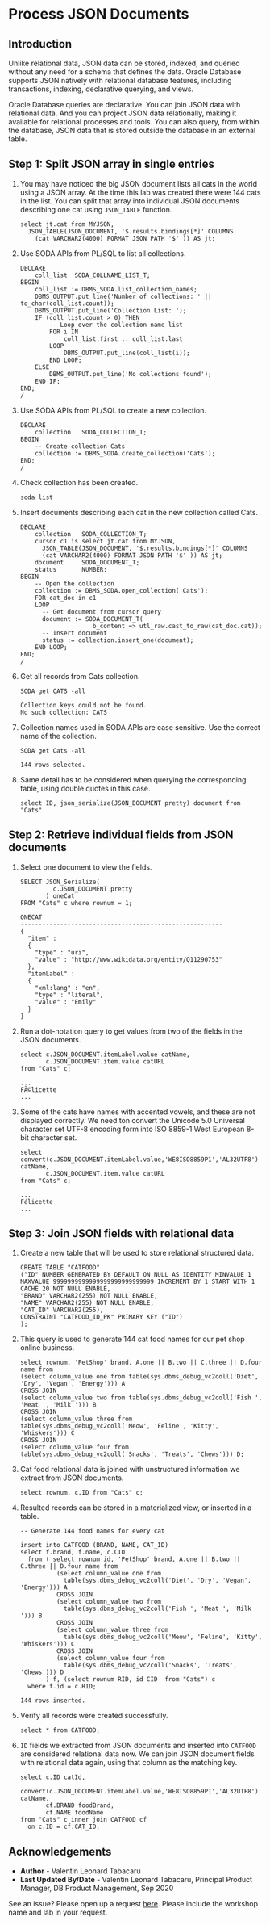 # Process JSON Documents
    
## Introduction
    
Unlike relational data, JSON data can be stored, indexed, and queried without any need for a schema that defines the data. Oracle Database supports JSON natively with relational database features, including transactions, indexing, declarative querying, and views.
    
Oracle Database queries are declarative. You can join JSON data with relational data. And you can project JSON data relationally, making it available for relational processes and tools. You can also query, from within the database, JSON data that is stored outside the database in an external table.
    
## Step 1: Split JSON array in single entries 
    
1. You may have noticed the big JSON document lists all cats in the world using a JSON array. At the time this lab was created there were 144 cats in the list. You can split that array into individual JSON documents describing one cat using `JSON_TABLE` function.
    
    ````
    select jt.cat from MYJSON,
      JSON_TABLE(JSON_DOCUMENT, '$.results.bindings[*]' COLUMNS
        (cat VARCHAR2(4000) FORMAT JSON PATH '$' )) AS jt;
    ````
    
2. Use SODA APIs from PL/SQL to list all collections.
    
    ````
    DECLARE
        coll_list  SODA_COLLNAME_LIST_T;
    BEGIN
        coll_list := DBMS_SODA.list_collection_names;
        DBMS_OUTPUT.put_line('Number of collections: ' || to_char(coll_list.count));
        DBMS_OUTPUT.put_line('Collection List: ');
        IF (coll_list.count > 0) THEN
            -- Loop over the collection name list
            FOR i IN
                coll_list.first .. coll_list.last
            LOOP
                DBMS_OUTPUT.put_line(coll_list(i));
            END LOOP;  
        ELSE   
            DBMS_OUTPUT.put_line('No collections found');
        END IF;
    END;
    /
    ````
    
3. Use SODA APIs from PL/SQL to create a new collection.
    
    ````
    DECLARE
        collection   SODA_COLLECTION_T;
    BEGIN
        -- Create collection Cats
        collection := DBMS_SODA.create_collection('Cats');
    END;
    /
    ````
    
4. Check collection has been created.
    
    ````
    soda list
    ````
    
5. Insert documents describing each cat in the new collection called Cats.
    
    ````
    DECLARE
        collection   SODA_COLLECTION_T;
        cursor c1 is select jt.cat from MYJSON,
          JSON_TABLE(JSON_DOCUMENT, '$.results.bindings[*]' COLUMNS
          (cat VARCHAR2(4000) FORMAT JSON PATH '$' )) AS jt;
        document     SODA_DOCUMENT_T;
        status       NUMBER;
    BEGIN
        -- Open the collection
        collection := DBMS_SODA.open_collection('Cats');
        FOR cat_doc in c1
        LOOP
          -- Get document from cursor query
          document := SODA_DOCUMENT_T(
                        b_content => utl_raw.cast_to_raw(cat_doc.cat));
          -- Insert document
          status := collection.insert_one(document);
        END LOOP;
    END;
    /
    ````
    
6. Get all records from Cats collection.
    
    ````
    SODA get CATS -all
    
    Collection keys could not be found. 
    No such collection: CATS 
    ````
    
7. Collection names used in SODA APIs are case sensitive. Use the correct name of the collection.
    
    ````
    SODA get Cats -all
    
    144 rows selected.
    ````
    
8. Same detail has to be considered when querying the corresponding table, using double quotes in this case. 
    
    ````
    select ID, json_serialize(JSON_DOCUMENT pretty) document from "Cats"
    ````
    
## Step 2: Retrieve individual fields from JSON documents
    
1. Select one document to view the fields.
    
    ````
    SELECT JSON_Serialize(
             c.JSON_DOCUMENT pretty
           ) oneCat
    FROM "Cats" c where rownum = 1;
    
    ONECAT                                                                                                                                                                                            
    -------------------------------------------------------- 
    {
      "item" :
      {
        "type" : "uri",
        "value" : "http://www.wikidata.org/entity/Q11290753"
      },
      "itemLabel" :
      {
        "xml:lang" : "en",
        "type" : "literal",
        "value" : "Emily"
      }
    }
    ````
    
2. Run a dot-notation query to get values from two of the fields in the JSON documents.
    
    ````
    select c.JSON_DOCUMENT.itemLabel.value catName, 
           c.JSON_DOCUMENT.item.value catURL 
    from "Cats" c;
    
    ...
    FÃ©licette
    ...
    ````
    
3. Some of the cats have names with accented vowels, and these are not displayed correctly. We need ton convert the Unicode 5.0 Universal character set UTF-8 encoding form into ISO 8859-1 West European 8-bit character set.
    
    ````
    select convert(c.JSON_DOCUMENT.itemLabel.value,'WE8ISO8859P1','AL32UTF8') catName, 
           c.JSON_DOCUMENT.item.value catURL 
    from "Cats" c;
    
    ...
    Félicette
    ...
    ````
    
## Step 3: Join JSON fields with relational data
    
1. Create a new table that will be used to store relational structured data.
    
    ````
    CREATE TABLE "CATFOOD"
    ("ID" NUMBER GENERATED BY DEFAULT ON NULL AS IDENTITY MINVALUE 1 MAXVALUE 9999999999999999999999999999 INCREMENT BY 1 START WITH 1 CACHE 20 NOT NULL ENABLE,
    "BRAND" VARCHAR2(255) NOT NULL ENABLE,
    "NAME" VARCHAR2(255) NOT NULL ENABLE,
    "CAT_ID" VARCHAR2(255),
    CONSTRAINT "CATFOOD_ID_PK" PRIMARY KEY ("ID")
    );
    ````
    
2. This query is used to generate 144 cat food names for our pet shop online business.
    
    ````
    select rownum, 'PetShop' brand, A.one || B.two || C.three || D.four name from
    (select column_value one from table(sys.dbms_debug_vc2coll('Diet', 'Dry', 'Vegan', 'Energy'))) A
    CROSS JOIN
    (select column_value two from table(sys.dbms_debug_vc2coll('Fish ', 'Meat ', 'Milk '))) B
    CROSS JOIN
    (select column_value three from table(sys.dbms_debug_vc2coll('Meow', 'Feline', 'Kitty', 'Whiskers'))) C
    CROSS JOIN
    (select column_value four from table(sys.dbms_debug_vc2coll('Snacks', 'Treats', 'Chews'))) D;
    ````
    
3. Cat food relational data is joined with unstructured information we extract from JSON documents.
    
    ````
    select rownum, c.ID from "Cats" c;
    ````
    
4. Resulted records can be stored in a materialized view, or inserted in a table.

    ````    
    -- Generate 144 food names for every cat

    insert into CATFOOD (BRAND, NAME, CAT_ID)
    select f.brand, f.name, c.CID 
      from ( select rownum id, 'PetShop' brand, A.one || B.two || C.three || D.four name from
              (select column_value one from 
                table(sys.dbms_debug_vc2coll('Diet', 'Dry', 'Vegan', 'Energy'))) A
              CROSS JOIN
              (select column_value two from 
                table(sys.dbms_debug_vc2coll('Fish ', 'Meat ', 'Milk '))) B
              CROSS JOIN
              (select column_value three from 
                table(sys.dbms_debug_vc2coll('Meow', 'Feline', 'Kitty', 'Whiskers'))) C
              CROSS JOIN
              (select column_value four from 
                table(sys.dbms_debug_vc2coll('Snacks', 'Treats', 'Chews'))) D 
           ) f, (select rownum RID, id CID  from "Cats") c
      where f.id = c.RID;
    
    144 rows inserted.
    ````
    
5. Verify all records were created successfully.
    
    ````
    select * from CATFOOD;
    ````
    
6. `ID` fields we extracted from JSON documents and inserted into `CATFOOD` are considered relational data now. We can join JSON document fields with relational data again, using that column as the matching key.
    
    ````
    select c.ID catId,
           convert(c.JSON_DOCUMENT.itemLabel.value,'WE8ISO8859P1','AL32UTF8') catName, 
           cf.BRAND foodBrand,
           cf.NAME foodName
    from "Cats" c inner join CATFOOD cf
      on c.ID = cf.CAT_ID;
    ````
    
## Acknowledgements
    
- **Author** - Valentin Leonard Tabacaru
- **Last Updated By/Date** - Valentin Leonard Tabacaru, Principal Product Manager, DB Product Management, Sep 2020
    
See an issue? Please open up a request [here](https://github.com/oracle/learning-library/issues). Please include the workshop name and lab in your request.
    
    